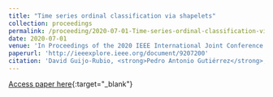 ```yaml
---
title: "Time series ordinal classification via shapelets"
collection: proceedings
permalink: /proceeding/2020-07-01-Time-series-ordinal-classification-via-shapelets
date: 2020-07-01
venue: 'In Proceedings of the 2020 IEEE International Joint Conference on Neural Networks (IJCNN2020)'
paperurl: 'http://ieeexplore.ieee.org/document/9207200'
citation: 'David Guijo-Rubio, <strong>Pedro Antonio Gutiérrez</strong>, Anthony Bagnall, César Hervás-Martínez, &quot;Time series ordinal classification via shapelets.&quot; In Proceedings of the 2020 IEEE International Joint Conference on Neural Networks (IJCNN2020), 2020, Glasgow, UK, pp.1--8.'
---
```

[Access paper here](http://ieeexplore.ieee.org/document/9207200){:target="_blank"}
